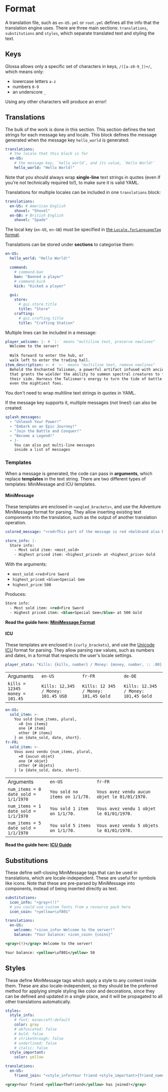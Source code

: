 # Format

A translation file, such as `en-US.yml` or `root.yml` defines all the info that the translation engine uses.
There are three main sections: `translations`, `substitutions` and `styles`, which separate translated text
and styling the text.

## Keys

Glossa allows only a specific set of characters in keys, `/([a-z0-9_])+/`, which means only:
- lowercase letters `a-z`
- numbers `0-9`
- an underscore `_`

Using any other characters will produce an error!

## Translations

The bulk of the work is done in this section. This section defines the text strings for each message key and
locale. This block defines the message generated when the message key `hello_world` is generated:

```yaml
translations:
  # the locale that this block is for
  en-US:
    # the message key, `hello_world`, and its value, `Hello World!`
    hello_world: "Hello World!"
```

Note that you should always wrap **single-line** text strings in quotes (even if you're not technically required to!),
to make sure it is valid YAML.

Translations for multiple locales can be included in one `translations` block:

```yaml
translations:
  en-US: # American English
    shovel: "Shovel"
  en-GB: # British English
    shovel: "Spade"
```

The local key (`en-US`, `en-GB`) must be specified in [the `Locale.forLanguageTag` format](https://docs.oracle.com/javase/8/docs/api/java/util/Locale.html#forLanguageTag-java.lang.String-).

Translations can be stored under **sections** to categorise them:

```yaml
en-US:
  hello_world: "Hello World!"

  command:
    # command.ban
    ban: "Banned a player"
    # command.kick
    kick: "Kicked a player"

  gui:
    store:
      # gui.store.title
      title: "Store"
    crafting:
      # gui.crafting.title
      title: "Crafting Station"
```

Multiple lines can be included in a message:

```yaml
player_welcome: |- # `|-` means "multiline text, preserve newlines"
  Welcome to the server!
  
  Walk forward to enter the hub, or
  walk left to enter the trading hall.
item_description: >- # `>-` means "multiline text, remove newlines"
  Behold the Enchanted Talisman, a powerful artifact infused with ancient magic
  that grants the wielder the ability to summon spectral creatures to fight at
  their side. Harness the Talisman's energy to turn the tide of battle and vanquish
  even the mightiest foes.
```

You don't need to wrap multiline text strings in quotes in YAML.

If the message key supports it, multiple messages (not lines!) can also be created:

```yaml
splash_messages:
  - "Unleash Your Power!"
  - "Embark on an Epic Journey!"
  - "Join the Battle and Conquer!"
  - "Become a Legend!"
  - |-
    You can also put multi-line messages
    inside a list of messages
```

### Templates

When a message is generated, the code can pass in **arguments**, which replace **templates** in the text string.
There are two different types of templates: MiniMessage and ICU templates.

#### MiniMessage

These templates are enclosed in `<angled_brackets>`, and use the Adventure MiniMessage format for parsing.
They allow inserting existing text components into the translation, such as the output of another translation
operation.

```yaml
colored_message: "<red>This part of the message is red <bold>and also bold</bold>, but <blue>this part is blue"
```

```yaml
store_info: |-
  Store info:
    - Most sold item: <most_sold>
    - Highest priced item: <highest_priced> at <highest_price> Gold
```

With the arguments:
- `most_sold`: `<red>Fire Sword`
- `highest_priced`: `<blue>Special Gem`
- `highest_price`: `500`

Produces:
```xml
Store info:
  - Most sold item: <red>Fire Sword
  - Highest priced item: <blue>Special Gem</blue> at 500 Gold
```

**Read the guide here: [MiniMessage Format](https://docs.advntr.dev/minimessage/format.html)**

#### ICU

These templates are enclosed in `{curly_brackets}`, and use the [Unicode ICU](https://icu.unicode.org/) format for
parsing. They allow parsing raw values, such as numbers and dates, in a format that respects the user's locale settings.

```yaml
player_stats: "Kills: {kills, number} / Money: {money, number, :: .00} USD"
```

<table>

<tr>
  <td>Arguments</td>
  <td><code>en-US</code></td>
  <td><code>fr-FR</code></td>
  <td><code>de-DE</code></td>
</tr>

<tr>
  <td>
    <code>kills = 12345</code></br>
    <code>money = 101.45</code>
  </td>
  <td>
    <code>Kills: 12,345 / Money: 101.45 USD</code>
  </td>
  <td>
    <code>Kills: 12 345 / Money: 101,45 Gold</code>
  </td>
  <td>
    <code>Kills: 12.345 / Money: 101,45 Gold</code>
  </td>
</tr>

</table>

```yaml
en-US:
  sold_item: >-
    You sold {num_items, plural,
      =0 {no items}
      one {# item}
      other {# items}
    } on {date_sold, date, short}.
fr-FR:
  sold_item: >-
    Vous avez vendu {num_items, plural,
      =0 {aucun objet}
      one {# objet}
      other {# objets}
    } le {date_sold, date, short}.
```

<table>

<tr>
  <td>Arguments</td>
  <td><code>en-US</code></td>
  <td><code>fr-FR</code></td>
</tr>

<tr>
  <td>
    <code>num_items = 0</code></br>
    <code>date_sold = 1/1/1970</code>
  </td>
  <td>
    <code>You sold no items on 1/1/70.</code>
  </td>
  <td>
    <code>Vous avez vendu aucun objet le 01/01/1970.</code>
  </td>
</tr>

<tr>
  <td>
    <code>num_items = 1</code></br>
    <code>date_sold = 1/1/1970</code>
  </td>
  <td>
    <code>You sold 1 item on 1/1/70.</code>
  </td>
  <td>
    <code>Vous avez vendu 1 objet le 01/01/1970.</code>
  </td>
</tr>

<tr>
  <td>
    <code>num_items = 5</code></br>
    <code>date_sold = 1/1/1970</code>
  </td>
  <td>
    <code>You sold 5 items on 1/1/70.</code>
  </td>
  <td>
    <code>Vous avez vendu 5 objets le 01/01/1970.</code>
  </td>
</tr>

</table>

**Read the guide here: [ICU Guide](icu.md)**

## Substitutions

These define self-closing MiniMessage tags that can be used in translations, which are locale-independent.
These are useful for symbols like icons. Note that these are pre-parsed by MiniMessage into components,
instead of being inserted directly as text.

```yaml
substitutions:
  icon_info: "<gray>(!)"
  # you could use custom fonts from a resource pack here
  icon_coin: "<yellow>\uf801"

translations:
  en-US:
    welcome: "<icon_info> Welcome to the server!"
    balance: "Your balance: <icon_coin> {coins}"
```

```xml
<gray>(!)</gray> Welcome to the server!
```

```xml
Your balance: <yellow>\uf801</yellow> 50
```

## Styles

These define MiniMessage tags which apply a style to any content inside them. These are also locale-independent,
so they should be the preferred method for applying simple styling like color and decorations, since they can be
defined and updated in a single place, and it will be propagated to all other translations automatically.

```yaml
styles:
  style_info:
    # font: minecraft:default
    color: gray
    # obfuscated: false
    # bold: false
    # strikethrough: false
    # underlined: false
    # italic: false
  style_important:
    color: yellow

translations:
  en-US:
    friend_join: "<style_info>Your friend <style_important>{friend_name}</style_important> has joined!"
```

```xml
<gray>Your friend <yellow>TheFriend</yellow> has joined!</gray>
```

